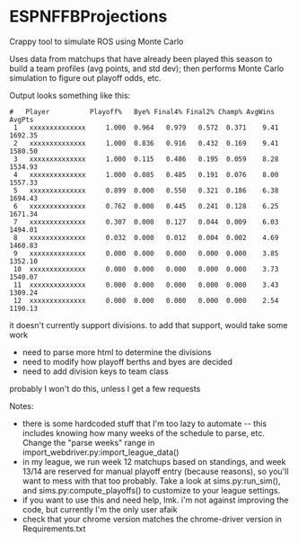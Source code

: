 # ESPNFFBProjections
Crappy tool to simulate ROS using Monte Carlo

Uses data from matchups that have already been played this season to build a team profiles (avg points, and std dev);
then performs Monte Carlo simulation to figure out playoff odds, etc.

Output looks something like this:

```
#   Player          Playoff%   Bye% Final4% Final2% Champ% AvgWins  AvgPts
 1   xxxxxxxxxxxxxx     1.000  0.964   0.979   0.572  0.371    9.41 1692.35
 2   xxxxxxxxxxxxxx     1.000  0.836   0.916   0.432  0.169    9.41 1580.50
 3   xxxxxxxxxxxxxx     1.000  0.115   0.486   0.195  0.059    8.28 1534.93
 4   xxxxxxxxxxxxxx     1.000  0.085   0.485   0.191  0.076    8.00 1557.33
 5   xxxxxxxxxxxxxx     0.899  0.000   0.550   0.321  0.186    6.38 1694.43
 6   xxxxxxxxxxxxxx     0.762  0.000   0.445   0.241  0.128    6.25 1671.34
 7   xxxxxxxxxxxxxx     0.307  0.000   0.127   0.044  0.009    6.03 1494.01
 8   xxxxxxxxxxxxxx     0.032  0.000   0.012   0.004  0.002    4.69 1460.83
 9   xxxxxxxxxxxxxx     0.000  0.000   0.000   0.000  0.000    3.85 1352.10
 10  xxxxxxxxxxxxxx     0.000  0.000   0.000   0.000  0.000    3.73 1540.07
 11  xxxxxxxxxxxxxx     0.000  0.000   0.000   0.000  0.000    3.43 1309.24
 12  xxxxxxxxxxxxxx     0.000  0.000   0.000   0.000  0.000    2.54 1190.13
```

it doesn't currently support divisions. to add that support, would take some work 
* need to parse more html to determine the divisions
* need to modify how playoff berths and byes are decided
* need to add division keys to team class

probably I won't do this, unless I get a few requests


Notes:
* there is some hardcoded stuff that I'm too lazy to automate -- this includes knowing how many weeks of the schedule to parse, etc. Change the "parse weeks" range in import_webdriver.py:import_league_data()
* in my league, we run week 12 matchups based on standings, and week 13/14 are reserved for manual playoff entry (because reasons), so you'll want to mess with that too probably. Take a look at sims.py:run_sim(), and sims.py:compute_playoffs() to customize to your league settings.
* if you want to use this and need help, lmk. i'm not against improving the code, but currently I'm the only user afaik
* check that your chrome version matches the chrome-driver version in Requirements.txt
